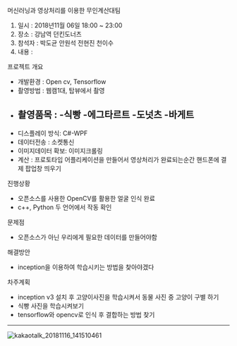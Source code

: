 머신러닝과 영상처리를 이용한 무인계산대팀
1. 일시 : 2018년11월 06일 18:00 ~ 23:00
2. 장소 : 강남역 던킨도너츠
3. 참석자 : 박도균 안원석 전현진 천이수
4. 내용 :

프로젝트 개요
- 개발환경 : Open cv, Tensorflow 
- 촬영방법 : 웹캠1대, 탑뷰에서 촬영
- 촬영품목 :
    -식빵
    -에그타르트
    -도넛츠
    -바게트
    -
- 디스플레이 방식: C#-WPF
- 데이터전송 : 소켓통신
- 이미지데이터 확보: 이미지크롤링
- 계산 : 프로토타입 어플리케이션을 만들어서 영상처리가 완료되는순간 핸드폰에 결제 팝업창 띄우기

진행상황
- 오픈소스를 사용한 OpenCV를 활용한 얼굴 인식 완료
- c++, Python 두 언어에서 작동 확인

문제점
- 오픈소스가 아닌 우리에게 필요한 데이터를 만들어야함

해결방안
- inception을 이용하여 학습시키는 방법을 찾아야겠다

차주계획
- inception v3 설치 후 고양이사진을 학습시켜서 동물 사진 중 고양이 구별 하기
- 식빵 사진을 학습시켜보기
- tensorflow와 opencv로 인식 후 결합하는 방법 찾기

--------------------------


![kakaotalk_20181116_141510461](https://user-images.githubusercontent.com/31499111/48599214-1886ce00-e9aa-11e8-90ef-3436d79aaab2.png)
